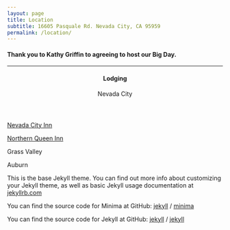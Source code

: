 ```yaml
---
layout: page
title: Location
subtitle: 16605 Pasquale Rd. Nevada City, CA 95959
permalink: /location/
---
```


<h4>Thank you to Kathy Griffin to agreeing to host our <b>Big Day</b>.</h4>
<hr />
<header>
  
 <h4>Lodging</h4>
 <p>Nevada City</p>
 </header>
 <p><a href="https://nevadacityinn.net/">Nevada City Inn</a>
 <p><a href="https://northernqueeninn.com//">Northern Queen Inn</a>
   
 <p>Grass Valley</p>
 </header>
 
 
 <p>Auburn</p>
 </header>

This is the base Jekyll theme. You can find out more info about customizing your Jekyll theme, as well as basic Jekyll usage documentation at [jekyllrb.com](https://jekyllrb.com/)

You can find the source code for Minima at GitHub:
[jekyll][jekyll-organization] /
[minima](https://github.com/jekyll/minima)

You can find the source code for Jekyll at GitHub:
[jekyll][jekyll-organization] /
[jekyll](https://github.com/jekyll/jekyll)


[jekyll-organization]: https://github.com/jekyll

